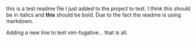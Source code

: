 this is a test readme file I just added to the project to test.
I _think_ *this* should be in italics and **this** should be bold.
Due to the fact the readme is using markdown.

Adding a new line to test vim-fugative... that is all.
